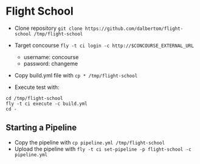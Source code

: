 # Flight School
* Clone repository `git clone https://github.com/dalbertom/flight-school /tmp/flight-school`
* Target concourse `fly -t ci login -c http://$CONCOURSE_EXTERNAL_URL`
  * username: concourse
  * password: changeme

* Copy build.yml file with `cp * /tmp/flight-school`
* Execute test with:
```
cd /tmp/flight-school
fly -t ci execute -c build.yml
cd -
```

## Starting a Pipeline
* Copy the pipeline with `cp pipeline.yml /tmp/flight-school`
* Upload the pipeline with `fly -t ci set-pipeline -p flight-school -c pipeline.yml`
